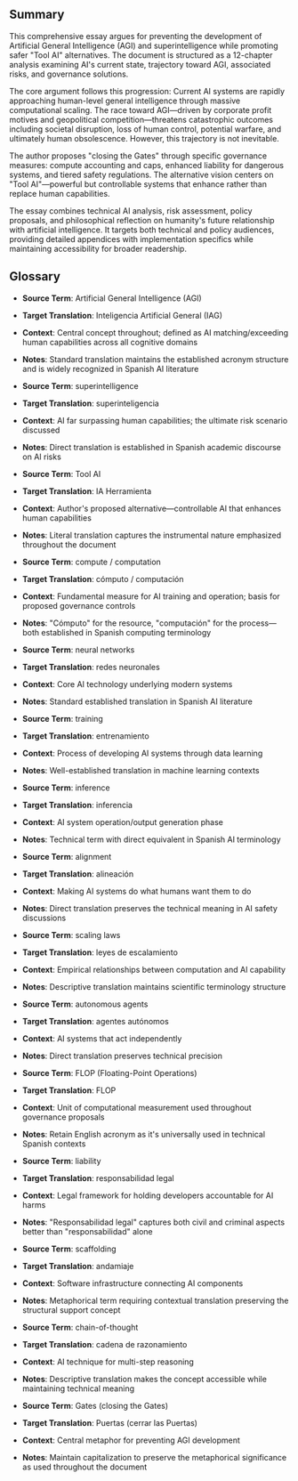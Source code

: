 ## Summary

This comprehensive essay argues for preventing the development of Artificial General Intelligence (AGI) and superintelligence while promoting safer "Tool AI" alternatives. The document is structured as a 12-chapter analysis examining AI's current state, trajectory toward AGI, associated risks, and governance solutions.

The core argument follows this progression: Current AI systems are rapidly approaching human-level general intelligence through massive computational scaling. The race toward AGI—driven by corporate profit motives and geopolitical competition—threatens catastrophic outcomes including societal disruption, loss of human control, potential warfare, and ultimately human obsolescence. However, this trajectory is not inevitable.

The author proposes "closing the Gates" through specific governance measures: compute accounting and caps, enhanced liability for dangerous systems, and tiered safety regulations. The alternative vision centers on "Tool AI"—powerful but controllable systems that enhance rather than replace human capabilities.

The essay combines technical AI analysis, risk assessment, policy proposals, and philosophical reflection on humanity's future relationship with artificial intelligence. It targets both technical and policy audiences, providing detailed appendices with implementation specifics while maintaining accessibility for broader readership.

## Glossary

- **Source Term**: Artificial General Intelligence (AGI)
- **Target Translation**: Inteligencia Artificial General (IAG)
- **Context**: Central concept throughout; defined as AI matching/exceeding human capabilities across all cognitive domains
- **Notes**: Standard translation maintains the established acronym structure and is widely recognized in Spanish AI literature

- **Source Term**: superintelligence
- **Target Translation**: superinteligencia
- **Context**: AI far surpassing human capabilities; the ultimate risk scenario discussed
- **Notes**: Direct translation is established in Spanish academic discourse on AI risks

- **Source Term**: Tool AI
- **Target Translation**: IA Herramienta
- **Context**: Author's proposed alternative—controllable AI that enhances human capabilities
- **Notes**: Literal translation captures the instrumental nature emphasized throughout the document

- **Source Term**: compute / computation
- **Target Translation**: cómputo / computación
- **Context**: Fundamental measure for AI training and operation; basis for proposed governance controls
- **Notes**: "Cómputo" for the resource, "computación" for the process—both established in Spanish computing terminology

- **Source Term**: neural networks
- **Target Translation**: redes neuronales
- **Context**: Core AI technology underlying modern systems
- **Notes**: Standard established translation in Spanish AI literature

- **Source Term**: training
- **Target Translation**: entrenamiento
- **Context**: Process of developing AI systems through data learning
- **Notes**: Well-established translation in machine learning contexts

- **Source Term**: inference
- **Target Translation**: inferencia
- **Context**: AI system operation/output generation phase
- **Notes**: Technical term with direct equivalent in Spanish AI terminology

- **Source Term**: alignment
- **Target Translation**: alineación
- **Context**: Making AI systems do what humans want them to do
- **Notes**: Direct translation preserves the technical meaning in AI safety discussions

- **Source Term**: scaling laws
- **Target Translation**: leyes de escalamiento
- **Context**: Empirical relationships between computation and AI capability
- **Notes**: Descriptive translation maintains scientific terminology structure

- **Source Term**: autonomous agents
- **Target Translation**: agentes autónomos
- **Context**: AI systems that act independently
- **Notes**: Direct translation preserves technical precision

- **Source Term**: FLOP (Floating-Point Operations)
- **Target Translation**: FLOP
- **Context**: Unit of computational measurement used throughout governance proposals
- **Notes**: Retain English acronym as it's universally used in technical Spanish contexts

- **Source Term**: liability
- **Target Translation**: responsabilidad legal
- **Context**: Legal framework for holding developers accountable for AI harms
- **Notes**: "Responsabilidad legal" captures both civil and criminal aspects better than "responsabilidad" alone

- **Source Term**: scaffolding
- **Target Translation**: andamiaje
- **Context**: Software infrastructure connecting AI components
- **Notes**: Metaphorical term requiring contextual translation preserving the structural support concept

- **Source Term**: chain-of-thought
- **Target Translation**: cadena de razonamiento
- **Context**: AI technique for multi-step reasoning
- **Notes**: Descriptive translation makes the concept accessible while maintaining technical meaning

- **Source Term**: Gates (closing the Gates)
- **Target Translation**: Puertas (cerrar las Puertas)
- **Context**: Central metaphor for preventing AGI development
- **Notes**: Maintain capitalization to preserve the metaphorical significance as used throughout the document